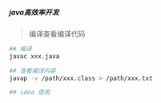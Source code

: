##### java高效率开发

> 编译查看编译代码
```bash
## 编译
javac xxx.java

## 查看编译内容
javap -v /path/xxx.class > /path/xxx.txt

## idea 使用

```